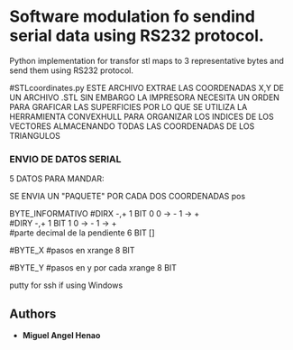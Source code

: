 # Software modulation fo sendind serial data using RS232 protocol.

Python implementation for transfor stl maps to 3 representative bytes and send them using RS232 protocol.

#STLcoordinates.py
 ESTE ARCHIVO EXTRAE LAS COORDENADAS X,Y DE UN ARCHIVO .STL
 SIN EMBARGO LA IMPRESORA NECESITA UN ORDEN PARA GRAFICAR LAS SUPERFICIES
 POR LO QUE SE UTILIZA LA HERRAMIENTA CONVEXHULL PARA ORGANIZAR LOS
 INDICES DE LOS VECTORES ALMACENANDO TODAS LAS COORDENADAS DE LOS TRIANGULOS

###             ENVIO DE DATOS SERIAL

5 DATOS PARA MANDAR:

 SE ENVIA UN "PAQUETE" POR CADA DOS COORDENADAS
                             pos

  BYTE_INFORMATIVO
#DIRX -,+    		                1 BIT 0                 0 -> -    1 -> +    
#DIRY -,+		                1 BIT 1                 0 -> -    1 -> +                  
#parte decimal de la pendiente	        6 BIT []

#BYTE_X
#pasos en xrange                        8 BIT

#BYTE_Y
#pasos en y por cada xrange             8 BIT

putty for ssh if using Windows

## Authors

* **Miguel Angel Henao**
